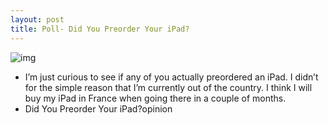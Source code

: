 ```yaml
---
layout: post
title: Poll- Did You Preorder Your iPad?
---
```

![img](http://media.idownloadblog.com/wp-content/uploads/2010/03/ipad-pre-order.gif)
* I’m just curious to see if any of you actually preordered an iPad. I didn’t for the simple reason that I’m currently out of the country. I think I will buy my iPad in France when going there in a couple of months.
* Did You Preorder Your iPad?opinion

